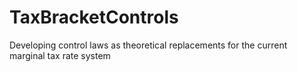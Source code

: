 # TaxBracketControls
Developing control laws as theoretical replacements for the current marginal tax rate system
